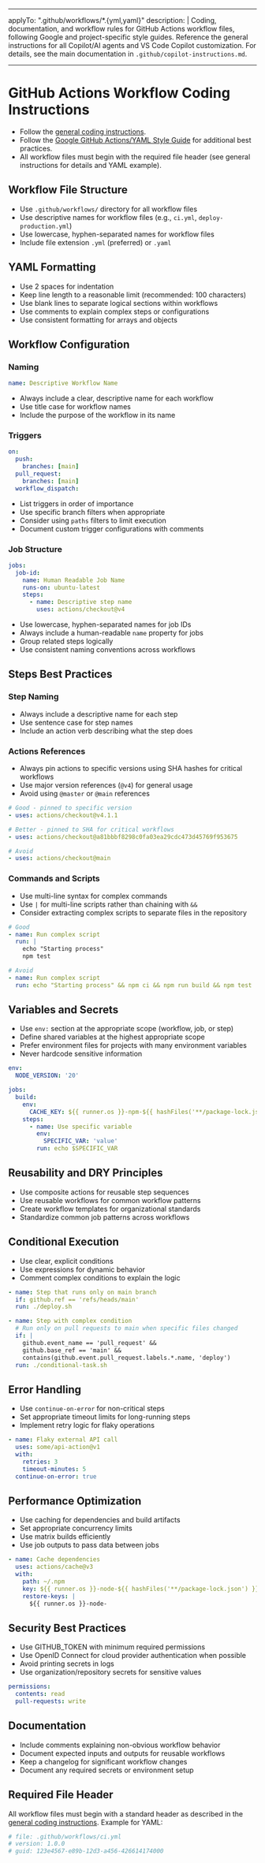 <!-- file: .github/instructions/github-actions.instructions.md -->
<!-- version: 1.2.1 -->
<!-- guid: 9f8e7d6c-5b4a-3c2d-1e0f-9a8b7c6d5e4f -->
<!-- DO NOT EDIT: This file is managed centrally in ghcommon repository -->
<!-- To update: Create an issue/PR in jdfalk/ghcommon -->

<!-- prettier-ignore-start -->
<!-- markdownlint-disable -->
---

applyTo: ".github/workflows/\*.{yml,yaml}"
description: |
Coding, documentation, and workflow rules for GitHub Actions workflow files, following Google and project-specific style guides. Reference the general instructions for all Copilot/AI agents and VS Code Copilot customization. For details, see the main documentation in `.github/copilot-instructions.md`.

---
<!-- markdownlint-enable -->
<!-- prettier-ignore-end -->

# GitHub Actions Workflow Coding Instructions

- Follow the [general coding instructions](general-coding.instructions.md).
- Follow the
  [Google GitHub Actions/YAML Style Guide](https://github.com/google/styleguide/blob/gh-pages/docguide/style.md)
  for additional best practices.
- All workflow files must begin with the required file header (see general
  instructions for details and YAML example).

## Workflow File Structure

- Use `.github/workflows/` directory for all workflow files
- Use descriptive names for workflow files (e.g., `ci.yml`,
  `deploy-production.yml`)
- Use lowercase, hyphen-separated names for workflow files
- Include file extension `.yml` (preferred) or `.yaml`

## YAML Formatting

- Use 2 spaces for indentation
- Keep line length to a reasonable limit (recommended: 100 characters)
- Use blank lines to separate logical sections within workflows
- Use comments to explain complex steps or configurations
- Use consistent formatting for arrays and objects

## Workflow Configuration

### Naming

```yaml
name: Descriptive Workflow Name
```

- Always include a clear, descriptive name for each workflow
- Use title case for workflow names
- Include the purpose of the workflow in its name

### Triggers

```yaml
on:
  push:
    branches: [main]
  pull_request:
    branches: [main]
  workflow_dispatch:
```

- List triggers in order of importance
- Use specific branch filters when appropriate
- Consider using `paths` filters to limit execution
- Document custom trigger configurations with comments

### Job Structure

```yaml
jobs:
  job-id:
    name: Human Readable Job Name
    runs-on: ubuntu-latest
    steps:
      - name: Descriptive step name
        uses: actions/checkout@v4
```

- Use lowercase, hyphen-separated names for job IDs
- Always include a human-readable `name` property for jobs
- Group related steps logically
- Use consistent naming conventions across workflows

## Steps Best Practices

### Step Naming

- Always include a descriptive name for each step
- Use sentence case for step names
- Include an action verb describing what the step does

### Actions References

- Always pin actions to specific versions using SHA hashes for critical
  workflows
- Use major version references (`@v4`) for general usage
- Avoid using `@master` or `@main` references

```yaml
# Good - pinned to specific version
- uses: actions/checkout@v4.1.1

# Better - pinned to SHA for critical workflows
- uses: actions/checkout@a81bbbf8298c0fa03ea29cdc473d45769f953675

# Avoid
- uses: actions/checkout@main
```

### Commands and Scripts

- Use multi-line syntax for complex commands
- Use `|` for multi-line scripts rather than chaining with `&&`
- Consider extracting complex scripts to separate files in the repository

```yaml
# Good
- name: Run complex script
  run: |
    echo "Starting process"
    npm test

# Avoid
- name: Run complex script
  run: echo "Starting process" && npm ci && npm run build && npm test
```

## Variables and Secrets

- Use `env:` section at the appropriate scope (workflow, job, or step)
- Define shared variables at the highest appropriate scope
- Prefer environment files for projects with many environment variables
- Never hardcode sensitive information

```yaml
env:
  NODE_VERSION: '20'

jobs:
  build:
    env:
      CACHE_KEY: ${{ runner.os }}-npm-${{ hashFiles('**/package-lock.json') }}
    steps:
      - name: Use specific variable
        env:
          SPECIFIC_VAR: 'value'
        run: echo $SPECIFIC_VAR
```

## Reusability and DRY Principles

- Use composite actions for reusable step sequences
- Use reusable workflows for common workflow patterns
- Create workflow templates for organizational standards
- Standardize common job patterns across workflows

## Conditional Execution

- Use clear, explicit conditions
- Use expressions for dynamic behavior
- Comment complex conditions to explain the logic

```yaml
- name: Step that runs only on main branch
  if: github.ref == 'refs/heads/main'
  run: ./deploy.sh

- name: Step with complex condition
  # Run only on pull requests to main when specific files changed
  if: |
    github.event_name == 'pull_request' &&
    github.base_ref == 'main' &&
    contains(github.event.pull_request.labels.*.name, 'deploy')
  run: ./conditional-task.sh
```

## Error Handling

- Use `continue-on-error` for non-critical steps
- Set appropriate timeout limits for long-running steps
- Implement retry logic for flaky operations

```yaml
- name: Flaky external API call
  uses: some/api-action@v1
  with:
    retries: 3
    timeout-minutes: 5
  continue-on-error: true
```

## Performance Optimization

- Use caching for dependencies and build artifacts
- Set appropriate concurrency limits
- Use matrix builds efficiently
- Use job outputs to pass data between jobs

```yaml
- name: Cache dependencies
  uses: actions/cache@v3
  with:
    path: ~/.npm
    key: ${{ runner.os }}-node-${{ hashFiles('**/package-lock.json') }}
    restore-keys: |
      ${{ runner.os }}-node-
```

## Security Best Practices

- Use GITHUB_TOKEN with minimum required permissions
- Use OpenID Connect for cloud provider authentication when possible
- Avoid printing secrets in logs
- Use organization/repository secrets for sensitive values

```yaml
permissions:
  contents: read
  pull-requests: write
```

## Documentation

- Include comments explaining non-obvious workflow behavior
- Document expected inputs and outputs for reusable workflows
- Keep a changelog for significant workflow changes
- Document any required secrets or environment setup

## Required File Header

All workflow files must begin with a standard header as described in the
[general coding instructions](general-coding.instructions.md). Example for YAML:

```yaml
# file: .github/workflows/ci.yml
# version: 1.0.0
# guid: 123e4567-e89b-12d3-a456-426614174000
```
